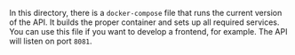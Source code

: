 In this directory, there is a `docker-compose` file that runs the current version of the API. It builds the proper container and sets up all required services. You can use this file if you want to develop a frontend, for example. The API will listen on port `8081`.